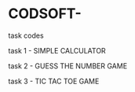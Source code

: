 # CODSOFT-
task codes 

task 1 - SIMPLE CALCULATOR

task 2 - GUESS THE NUMBER GAME

task 3 - TIC TAC TOE GAME
